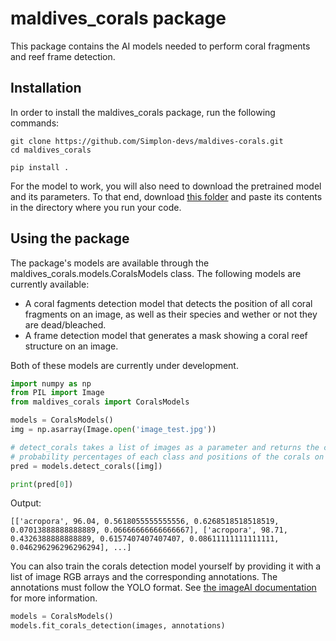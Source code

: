 # maldives_corals package

This package contains the AI models needed to perform coral fragments and reef frame detection.


## Installation

In order to install the maldives_corals package, run the following commands:
```
git clone https://github.com/Simplon-devs/maldives-corals.git
cd maldives_corals

pip install .
```

For the model to work, you will also need to download the pretrained model and its parameters. To that end, download [this folder](https://drive.google.com/drive/folders/1MluLeh9jHxo0CYyZgnXtsvgun5ISGrcT?usp=share_link) and paste its contents in the directory where you run your code.

## Using the package

The package's models are available through the maldives_corals.models.CoralsModels class. The following models are currently available:
- A coral fagments detection model that detects the position of all coral fragments on an image, as well as their species and wether or not they are dead/bleached.
- A frame detection model that generates a mask showing a coral reef structure on an image.

Both of these models are currently under development.


```python
import numpy as np
from PIL import Image
from maldives_corals import CoralsModels

models = CoralsModels()
img = np.asarray(Image.open('image_test.jpg'))

# detect_corals takes a list of images as a parameter and returns the classes,
# probability percentages of each class and positions of the corals on the images
pred = models.detect_corals([img])

print(pred[0])
```

Output:
```
[['acropora', 96.04, 0.5618055555555556, 0.6268518518518519, 0.07013888888888889, 0.06666666666666667], ['acropora', 98.71, 0.4326388888888889, 0.6157407407407407, 0.08611111111111111, 0.046296296296296294], ...]
```
You can also train the corals detection model yourself by providing it with a list of image RGB arrays and the corresponding annotations. The annotations must follow the YOLO format. See [the imageAI documentation](https://imageai.readthedocs.io/en/latest/customdetection/index.html) for more information.

```python
models = CoralsModels()
models.fit_corals_detection(images, annotations) 
```

